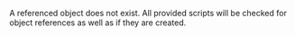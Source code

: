 A referenced object does not exist. All provided scripts will be checked for object references as well as if they are
created.
